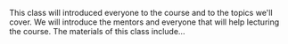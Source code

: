 This class will introduced everyone to the course and to the topics we'll cover.
We will introduce the mentors and everyone that will help lecturing the course.
The materials of this class include...
